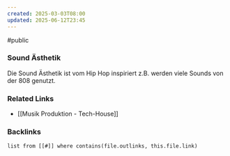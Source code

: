 ```yaml
---
created: 2025-03-03T08:00
updated: 2025-06-12T23:45
---
```

#public
### Sound Ästhetik
Die Sound Ästhetik ist vom Hip Hop inspiriert z.B. werden viele Sounds von der 808 genutzt.

### Related Links
- [[Musik Produktion - Tech-House]]


### Backlinks
```dataview 
list from [[#]] where contains(file.outlinks, this.file.link)
```

